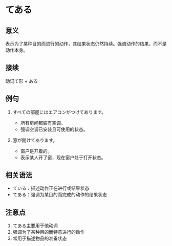# てある

## 意义
表示为了某种目的而进行的动作，其结果状态仍然持续。强调动作的结果，而不是动作本身。

## 接续
动词て形 + ある

## 例句
1. すべての部屋にはエアコンがつけてあります。
   - 所有房间都装有空调。
   - 强调空调已安装且可使用的状态。

2. 窓が開けてあります。
   - 窗户是开着的。
   - 表示某人开了窗，现在窗户处于打开状态。

## 相关语法
- ている：描述动作正在进行或结果状态
- てある：强调为某目的而完成的动作的结果状态

## 注意点
1. てある主要用于他动词
2. 强调为了某种目的而特意进行的动作
3. 常用于描述物品的准备状态
